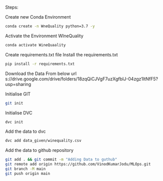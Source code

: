Steps:

Create new Conda Environment
```bash
conda create -n WneQuality python=3.7 -y
```
Activate the Environment WIneQuality
```bash
conda activate WineQuaality
```
Create requirements.txt file
Install the requirements.txt
```bash
pip install -r requirements.txt
```
Download the Data From below url
s://drive.google.com/drive/folders/18zqQiCJVgF7uzXgfbIJ-04zgz1ItNfF5?usp=sharing

Initialise GIT
```bash
git init
```
Initialise DVC
```bash
dvc init
```
Add the data to dvc
```bash
dvc add data_given/winequality.csv
```
Add the data to github repository
```bash
git add . && git commit -m "Adding Data to guthub"
git remote add origin https://github.com/VinodKumarJodu/MLOps.git
git branch -M main
git push origin main
```

